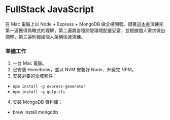 # FullStack JavaScript

在 Mac 電腦上以 Node + Express + MongoDB 做全棧開發。跟著[這本書](http://www.fullstackjs.com/book/index.html)演練完第一遍獲得鳥瞰式的理解，第二遍將各種開發環境配置妥當，並根據個人需求做出調整，第三遍則根據個人架構快速演練。

### 準備工作

1. 一台 Mac 電腦。
2. 已安裝 Homebrew，並以 NVM 安裝好 Node、升級完 NPM。
3. 安裝必要的全域套件：
  - `npm install -g express-generator`
  - `npm install -g gulp-cli`
4. 安裝 MongoDB 資料庫：
  - brew install mongodb
